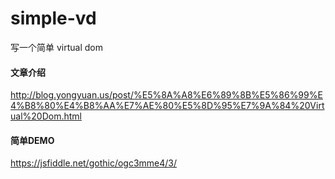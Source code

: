 # simple-vd
写一个简单 virtual dom

#### 文章介绍

http://blog.yongyuan.us/post/%E5%8A%A8%E6%89%8B%E5%86%99%E4%B8%80%E4%B8%AA%E7%AE%80%E5%8D%95%E7%9A%84%20Virtual%20Dom.html

#### 简单DEMO

https://jsfiddle.net/gothic/ogc3mme4/3/
